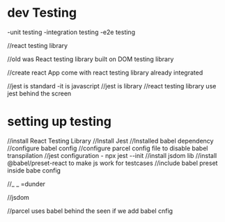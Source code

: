 
# dev Testing
-unit testing
-integration testing
-e2e testing

//react testing library

//old was React testing library built on DOM testing library

//create react App come with react testing library already integrated

//jest is standard -it is javascript
//jest is library 
//react testing library use jest behind the screen

# setting up testing
//install React Testing Library
//Install Jest
//Installed babel dependency
//configure babel config
//configure parcel config file to disable babel transpilation
//jest configuration - npx jest --init
//install jsdom lib
//install  @babel/preset-react  to make js work for testcases
//include babel preset inside babe config

//_ _ =dunder

//jsdom

//parcel uses babel behind the seen if we add babel cnfig 